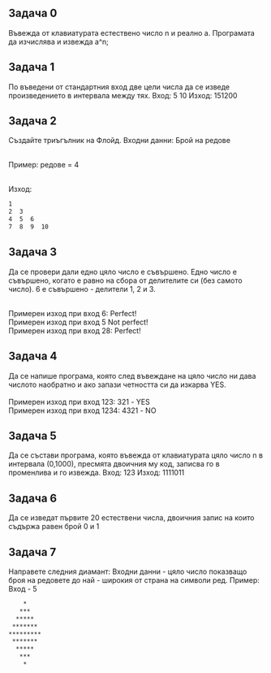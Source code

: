 Задача 0
-------
Въвежда от клавиатурата естествено число n и реално a. Програмата да изчислява и извежда а^n;

Задача 1
-------
По въведени от стандартния вход две цели числа да се изведе произведението в интервала между тях. 
Вход: 5 10
Изход: 151200

Задача 2
-------
Създайте триъгълник на Флойд. Входни данни: Брой на редове 

<br>Пример: редове = 4

<br>Изход: 

```txt
1
2  3
4  5  6
7  8  9  10 
```

Задача 3
-------
Да се провери дали едно цяло число е съвършено. Едно число е съвършено, когато е равно на сбора от делителите си (без самото число). 6 е съвършено - делители 1, 2 и 3.</br></br>

Примерен изход при вход 6: Perfect!</br>
Примерен изход при вход 5 Not perfect!</br>
Примерен изход при вход 28: Perfect!</br>

Задача 4
---------
Да се напише програма, която след въвеждане на цяло число ни дава числото наобратно и ако запази четността си да изкарва YES.</br></br>
Примерен изход при вход 123: 321 - YES </br>
Примерен изход при вход 1234: 4321 - NO </br>

Задача 5
--------
Да се състави програма, която въвежда от клавиатурата цяло число n в интервала (0,1000), пресмята двоичния му код, записва го в променлива и го извежда.
Вход: 123
Изход: 1111011

Задача 6
--------
Да се изведат първите 20 естествени числа, двоичния запис на които съдържа равен брой 0 и 1


Задача 7
--------
Направете следния диамант:
Входни данни - цяло число показващо броя на редовете до най - широкия от страна на символи ред.
Пример: Вход - 5

```txt
    *
   ***
  *****
 *******
*********
 *******
  *****
   ***
    *
```